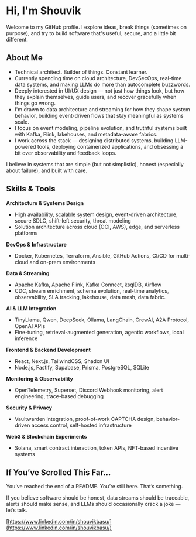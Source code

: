 # Hi, I'm Shouvik

Welcome to my GitHub profile. I explore ideas, break things (sometimes on purpose), and try to build software that's useful, secure, and a little bit different.

## About Me

- Technical architect. Builder of things. Constant learner.
- Currently spending time on cloud architecture, DevSecOps, real-time data systems, and making LLMs do more than autocomplete buzzwords.
- Deeply interested in UI/UX design — not just how things look, but how they explain themselves, guide users, and recover gracefully when things go wrong.
- I'm drawn to data architecture and streaming for how they shape system behavior, building event-driven flows that stay meaningful as systems scale.
- I focus on event modeling, pipeline evolution, and truthful systems built with Kafka, Flink, lakehouses, and metadata-aware fabrics.
- I work across the stack — designing distributed systems, building LLM-powered tools, deploying containerized applications, and obsessing a bit over observability and feedback loops.

I believe in systems that are simple (but not simplistic), honest (especially about failure), and built with care.

## Skills & Tools

**Architecture & Systems Design**  
- High availability, scalable system design, event-driven architecture, secure SDLC, shift-left security, threat modeling  
- Solution architecture across cloud (OCI, AWS), edge, and serverless platforms  

**DevOps & Infrastructure**  
- Docker, Kubernetes, Terraform, Ansible, GitHub Actions, CI/CD for multi-cloud and on-prem environments  

**Data & Streaming**  
- Apache Kafka, Apache Flink, Kafka Connect, ksqlDB, Airflow  
- CDC, stream enrichment, schema evolution, real-time analytics, observability, SLA tracking, lakehouse, data mesh, data fabric.  

**AI & LLM Integration**  
- TinyLlama, Qwen, DeepSeek, Ollama, LangChain, CrewAI, A2A Protocol, OpenAI APIs  
- Fine-tuning, retrieval-augmented generation, agentic workflows, local inference  

**Frontend & Backend Development**  
- React, Next.js, TailwindCSS, Shadcn UI  
- Node.js, Fastify, Supabase, Prisma, PostgreSQL, SQLite  

**Monitoring & Observability**  
- OpenTelemetry, Superset, Discord Webhook monitoring, alert engineering, trace-based debugging  

**Security & Privacy**  
- Vaultwarden integration, proof-of-work CAPTCHA design, behavior-driven access control, self-hosted infrastructure  

**Web3 & Blockchain Experiments**  
- Solana, smart contract interaction, token APIs, NFT-based incentive systems  

## If You’ve Scrolled This Far...

You’ve reached the end of a README. You’re still here. That’s something.

If you believe software should be honest, data streams should be traceable, alerts should make sense, and LLMs should occasionally crack a joke — let’s talk.

[https://www.linkedin.com/in/shouvikbasu/](https://www.linkedin.com/in/shouvikbasu/)

